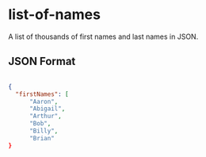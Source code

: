 # list-of-names
A list of thousands of first names and last names in JSON.


## JSON Format

```json

{
  "firstNames": [
      "Aaron",
      "Abigail",
      "Arthur",
      "Bob",
      "Billy",
      "Brian"
}

```
